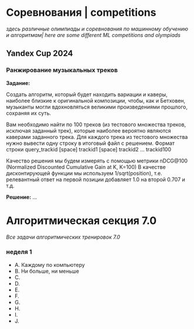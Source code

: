 # Соревнования | competitions

_здесь различные олимпиады и соревнования по машинному обучению и алгоритмам| here are some different ML competitions and olympiads_

## Yandex Cup 2024

### Ранжирование музыкальных треков

**Задание:**

Создать алгоритм, который будет находить вариации и каверы, 
наиболее близкие к оригинальной композиции, чтобы, как и Бетховен, 
музыканты могли вдохновляться великими произведениями прошлого, 
сохраняя их суть.

Вам необходимо найти по 100 треков (из тестового множества треков, исключая заданный трек), 
которые наиболее вероятно являются каверами заданного трека. 
Для каждого трека из тестового множества нужно вывести одну строку в 
итоговый файл с решением. 
Формат строки query_trackid [space] trackid1 [space] trackid2 … trackid100

Качество решения мы будем измерять с помощью метрики nDCG@100 
(Normalized Discounted Cumulative Gain at K, K=100) 
В качестве дисконтирующей функции мы используем 1/sqrt(position), 
т.е. релевантный ответ на первой позиции добавляет 1.0 на второй 0.707 и т.д.

**Решение:**
...


# Алгоритмическая секция 7.0

_Все задачи алгоритмических тренировок 7.0_

### неделя 1

- A. Каждому по компьютеру
- B. Ни больше, ни меньше
- C.
- D.
- E.
- F.
- G.
- H.
- I.
- J.

